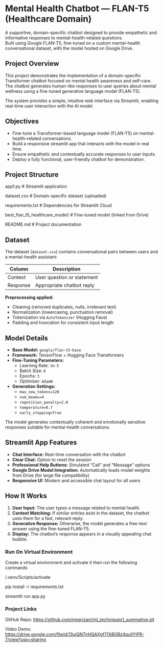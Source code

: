 # Mental Health Chatbot — FLAN-T5 (Healthcare Domain)

A supportive, domain-specific chatbot designed to provide empathetic and informative responses to mental-health–related questions.  
Built using Google FLAN-T5, fine-tuned on a custom mental-health conversational dataset, with the model hosted on Google Drive.


## Project Overview

This project demonstrates the implementation of a domain-specific Transformer chatbot focused on mental health awareness and self-care.  
The chatbot generates human-like responses to user queries about mental wellness using a fine-tuned generative language model (FLAN-T5).

The system provides a simple, intuitive web interface via Streamlit, enabling real-time user interaction with the AI model.


## Objectives

- Fine-tune a Transformer-based language model (FLAN-T5) on mental-health–related conversations.  
- Build a responsive streamlit app that interacts with the model in real time.  
- Ensure empathetic and contextually accurate responses to user inputs.  
- Deploy a fully functional, user-friendly chatbot for demonstration.


## Project Structure
app1.py # Streamlit application

dataset.csv # Domain-specific dataset (uploaded)

requirements.txt # Dependencies for Streamlit Cloud

best_flan_t5_healthcare_model/ # Fine-tuned model (linked from Drive)

README.md # Project documentation


## Dataset

The dataset (`dataset.csv`) contains conversational pairs between users and a mental-health assistant:

| Column   | Description |
|-----------|-------------|
| Context   | User question or statement |
| Response  | Appropriate chatbot reply |

**Preprocessing applied:**
- Cleaning (removed duplicates, nulls, irrelevant text)
- Normalization (lowercasing, punctuation removal)
- Tokenization via `AutoTokenizer` (Hugging Face)
- Padding and truncation for consistent input length


##  Model Details

- **Base Model:** `google/flan-t5-base`
- **Framework:** TensorFlow + Hugging Face Transformers
- **Fine-Tuning Parameters:**
  - Learning Rate: `3e-5`
  - Batch Size: `8`
  - Epochs: `3`
  - Optimizer: `AdamW`
- **Generation Settings:**
  - `max_new_tokens=120`
  - `num_beams=4`
  - `repetition_penalty=2.0`
  - `temperature=0.7`
  - `early_stopping=True`

The model generates contextually coherent and emotionally sensitive responses suitable for mental-health conversations.


## Streamlit App Features

- **Chat Interface:** Real-time conversation with the chatbot  
- **Clear Chat:** Option to reset the session  
- **Professional Help Buttons:** Simulated “Call” and “Message” options  
- **Google Drive Model Integration:** Automatically loads model weights from Drive (for large file compatibility)  
- **Responsive UI:** Modern and accessible chat layout for all users  


## How It Works

1. **User Input:** The user types a message related to mental health.  
2. **Context Matching:** If similar entries exist in the dataset, the chatbot uses them for a fast, relevant reply.  
3. **Generative Response:** Otherwise, the model generates a free-text answer using the fine-tuned FLAN-T5.  
4. **Display:** The chatbot’s response appears in a visually appealing chat bubble.  



### Run On Virtual Environment

Create a virtual environment and activate it then run the following commands

/.venv/Scripts/activate

pip install -r requirements.txt

streamlit run app.py

### Project Links

GitHub Repo: https://github.com/nmarizani/ml_techniques1_summative.git

Video Demo: https://drive.google.com/file/d/13uiQN7jrHQAXgf1TABGBz4quIIYjPR-7/view?usp=sharing

